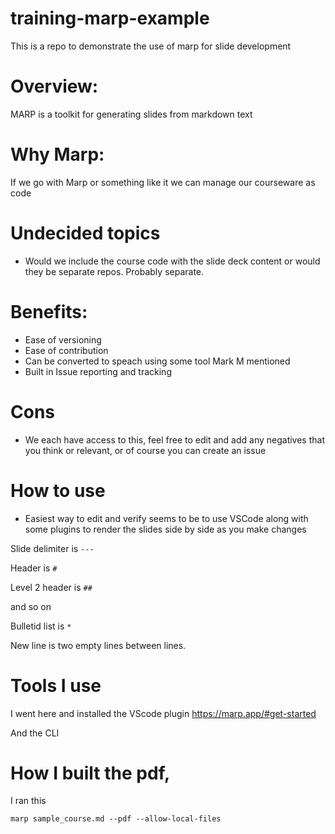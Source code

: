 # training-marp-example
This is a repo to demonstrate the use of marp for slide development


# Overview:

MARP is a toolkit for generating slides from markdown text

# Why Marp:

If we go with Marp or something like it we can manage our courseware as code

# Undecided topics

* Would we include the course code with the slide deck content or would they be separate repos. Probably separate.

# Benefits:

* Ease of versioning
* Ease of contribution
* Can be converted to speach using some tool Mark M mentioned
* Built in Issue reporting and tracking

# Cons

* We each have access to this, feel free to edit and add any negatives that you think or relevant, or of course you can create an issue

# How to use

* Easiest way to edit and verify seems to be to use VSCode along with some plugins to render the slides side by side as you make changes

Slide delimiter is ```---```

Header is ```#```

Level 2 header is ```##```

and so on

Bulletid list is ```*```

New line is two empty lines between lines. 


# Tools I use

I went here and installed the VScode plugin
https://marp.app/#get-started

And the CLI

# How I built the pdf,

I ran this

```marp sample_course.md --pdf --allow-local-files```
